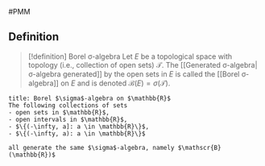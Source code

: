 #PMM
## Definition
> [!definition] Borel σ-algebra
> Let $E$ be a topological space with topology (i.e., collection of open sets) $\mathscr{T}$. The [[Generated σ-algebra|σ-algebra generated]] by the open sets in $E$ is called the [[Borel σ-algebra]] on $E$ and is denoted $\mathscr{B}(E)=\sigma(\mathscr{T})$.

```ad-example
title: Borel $\sigma$-algebra on $\mathbb{R}$
The following collections of sets
- open sets in $\mathbb{R}$,
- open intervals in $\mathbb{R}$,
- $\{(-\infty, a]: a \in \mathbb{R}\}$,
- $\{(-\infty, a): a \in \mathbb{R}\}$

all generate the same $\sigma$-algebra, namely $\mathscr{B}(\mathbb{R})$
```